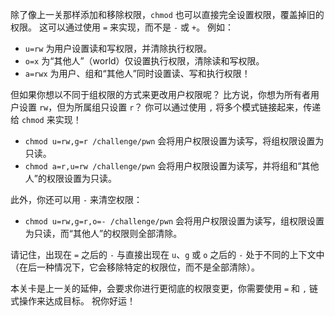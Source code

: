 除了像上一关那样添加和移除权限，`chmod` 也可以直接完全设置权限，覆盖掉旧的权限。
这可以通过使用 `=` 来实现，而不是 `-` 或 `+`。
例如：

-   `u=rw` 为用户设置读和写权限，并清除执行权限。
-   `o=x` 为“其他人”（world）仅设置执行权限，清除读和写权限。
-   `a=rwx` 为用户、组和“其他人”同时设置读、写和执行权限！

但如果你想以不同于组权限的方式来更改用户权限呢？
比方说，你想为所有者用户设置 `rw`，但为所属组只设置 `r`？
你可以通过使用 `,` 将多个模式链接起来，传递给 `chmod` 来实现！

-   `chmod u=rw,g=r /challenge/pwn` 会将用户权限设置为读写，将组权限设置为只读。
-   `chmod a=r,u=rw /challenge/pwn` 会将用户权限设置为读写，并将组和“其他人”的权限设置为只读。

此外，你还可以用 `-` 来清空权限：

-   `chmod u=rw,g=r,o=- /challenge/pwn` 会将用户权限设置为读写，组权限设置为只读，而“其他人”的权限则全部清除。

请记住，出现在 `=` 之后的 `-` 与直接出现在 `u`、`g` 或 `o` 之后的 `-` 处于不同的上下文中（在后一种情况下，它会移除特定的权限位，而不是全部清除）。

本关卡是上一关的延伸，会要求你进行更彻底的权限变更，你需要使用 `=` 和 `,` 链式操作来达成目标。
祝你好运！
